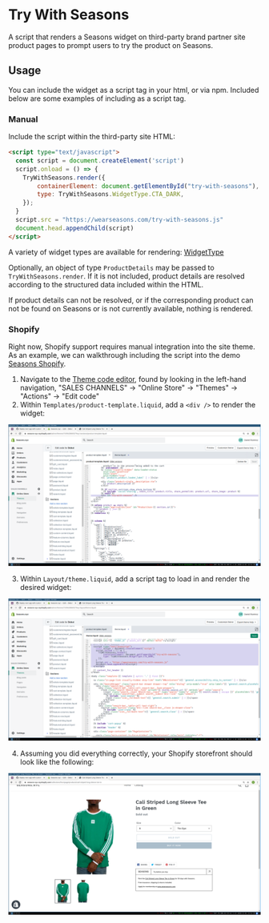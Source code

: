 # Try With Seasons

A script that renders a Seasons widget on third-party brand partner site product pages to prompt users to try the product on Seasons.

## Usage

You can include the widget as a script tag in your html, or via npm. Included below are some examples of including as a script tag.

### Manual

Include the script within the third-party site HTML:

```html 
<script type="text/javascript">
  const script = document.createElement('script')
  script.onload = () => {
    TryWithSeasons.render({
        containerElement: document.getElementById("try-with-seasons"),
        type: TryWithSeasons.WidgetType.CTA_DARK,
    });
  }
  script.src = "https://wearseasons.com/try-with-seasons.js"
  document.head.appendChild(script)
</script>
```

A variety of widget types are available for rendering: [WidgetType](./types.ts)

Optionally, an object of type `ProductDetails` may be passed to `TryWithSeasons.render`. If it is not included, product details are resolved according to the structured data included within the HTML.

If product details can not be resolved, or if the corresponding product can not be found on Seasons or is not currently available, nothing is rendered.

### Shopify

Right now, Shopify support requires manual integration into the site theme. As an example, we can walkthrough including the script into the demo [Seasons Shopify](https://seasons-nyc.myshopify.com/admin).

1. Navigate to the [Theme code editor](https://seasons-nyc.myshopify.com/admin/themes/74994286652), found by looking in the left-hand navigation, "SALES CHANNELS" -> "Online Store" -> "Themes" -> "Actions" -> "Edit code"
2. Within `Templates/product-template.liquid`, add a `<div />` to render the widget:

![screenshot-1](screenshots/screenshot-1.png)

3. Within `Layout/theme.liquid`, add a script tag to load in and render the desired widget:

![screenshot-2](screenshots/screenshot-2.png)

4. Assuming you did everything correctly, your Shopify storefront should look like the following:

![screenshot-3](screenshots/screenshot-3.png)

